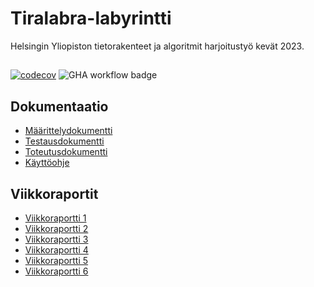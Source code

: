 # Tiralabra-labyrintti
Helsingin Yliopiston tietorakenteet ja algoritmit harjoitustyö kevät 2023.
##
[![codecov](https://codecov.io/gh/sannituomisto/tiralabra-labyrintti/branch/main/graph/badge.svg?token=7V5900RYNR)](https://codecov.io/gh/sannituomisto/tiralabra-labyrintti) ![GHA workflow badge](https://github.com/sannituomisto/tiralabra-labyrintti/workflows/CI/badge.svg)

## Dokumentaatio
- [Määrittelydokumentti](https://github.com/sannituomisto/tiralabra-labyrintti/blob/main/dokumentit/määrittelydokumentti.md)
- [Testausdokumentti](https://github.com/sannituomisto/tiralabra-labyrintti/blob/main/dokumentit/testausdokumentti.md)
- [Toteutusdokumentti](https://github.com/sannituomisto/tiralabra-labyrintti/blob/main/dokumentit/toteutusdokumentti.md)
- [Käyttöohje](https://github.com/sannituomisto/tiralabra-labyrintti/blob/main/dokumentit/k%C3%A4ytt%C3%B6ohje.md)

## Viikkoraportit
- [Viikkoraportti 1](https://github.com/sannituomisto/tiralabra-labyrintti/blob/main/dokumentit/viikkoraportti1.md)
- [Viikkoraportti 2](https://github.com/sannituomisto/tiralabra-labyrintti/blob/main/dokumentit/viikkoraportti2.md)
- [Viikkoraportti 3](https://github.com/sannituomisto/tiralabra-labyrintti/blob/main/dokumentit/viikkoraportti3.md)
- [Viikkoraportti 4](https://github.com/sannituomisto/tiralabra-labyrintti/blob/main/dokumentit/viikkoraportti4.md)
- [Viikkoraportti 5](https://github.com/sannituomisto/tiralabra-labyrintti/blob/main/dokumentit/viikkoraportti5.md)
- [Viikkoraportti 6](https://github.com/sannituomisto/tiralabra-labyrintti/blob/main/dokumentit/viikkoraportti6.md)
